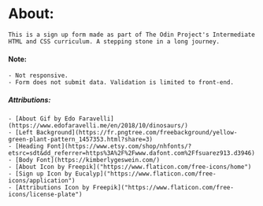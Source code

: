# About:
    This is a sign up form made as part of The Odin Project's Intermediate HTML and CSS curriculum. A stepping stone in a long journey.

#### Note:
    - Not responsive.
    - Form does not submit data. Validation is limited to front-end.

##### Attributions:
    - [About Gif by Edo Faravelli](https://www.edofaravelli.me/en/2018/10/dinosaurs/)
    - [Left Background](https://fr.pngtree.com/freebackground/yellow-green-plant-pattern_1457353.html?share=3)
    - [Heading Font](https://www.etsy.com/shop/nhfonts/?etsrc=sdt&dd_referrer=https%3A%2F%2Fwww.dafont.com%2Ffsuarez913.d3946)
    - [Body Font](https://kimberlygeswein.com/)
    - [About Icon by Freepik]("https://www.flaticon.com/free-icons/home")
    - [Sign up Icon by Eucalyp]("https://www.flaticon.com/free-icons/application")
    - [Attributions Icon by Freepik]("https://www.flaticon.com/free-icons/license-plate")
    